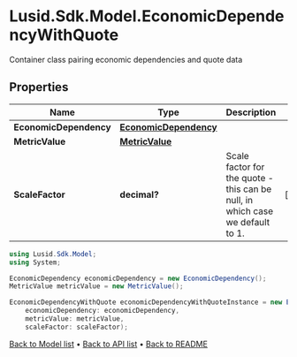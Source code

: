 # Lusid.Sdk.Model.EconomicDependencyWithQuote
Container class pairing economic dependencies and quote data

## Properties

Name | Type | Description | Notes
------------ | ------------- | ------------- | -------------
**EconomicDependency** | [**EconomicDependency**](EconomicDependency.md) |  | 
**MetricValue** | [**MetricValue**](MetricValue.md) |  | 
**ScaleFactor** | **decimal?** | Scale factor for the quote - this can be null, in which case we default to 1. | [optional] 

```csharp
using Lusid.Sdk.Model;
using System;

EconomicDependency economicDependency = new EconomicDependency();
MetricValue metricValue = new MetricValue();

EconomicDependencyWithQuote economicDependencyWithQuoteInstance = new EconomicDependencyWithQuote(
    economicDependency: economicDependency,
    metricValue: metricValue,
    scaleFactor: scaleFactor);
```

[Back to Model list](../README.md#documentation-for-models) &#8226; [Back to API list](../README.md#documentation-for-api-endpoints) &#8226; [Back to README](../README.md)
